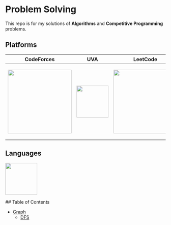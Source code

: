# Problem Solving
This repo is for my solutions of **Algorithms** and **Competitive Programming** problems.

## Platforms

|CodeForces| UVA | LeetCode|
|--|--|--|
|<p align="center"><img src="https://upload.wikimedia.org/wikipedia/commons/thumb/b/b1/Codeforces_logo.svg/1280px-Codeforces_logo.svg.png" width="200"></p> | <p align="center"><img src="https://onlinejudge.org/templates/hm_yaml_2_5/./img/ojlogo2.svg.png" width="100"></p> | <p align="center"><img src="https://assets.leetcode.com/static_assets/public/webpack_bundles/images/logo-dark.e99485d9b.svg" width="200"></p> 

## Languages

<p align="left"><img src="https://raw.githubusercontent.com/isocpp/logos/master/cpp_logo.png" width="100"></p>
## Table of Contents

* [Graph](/Topics/Graph)
  * [DFS](/Topics/Graph/DFS)
